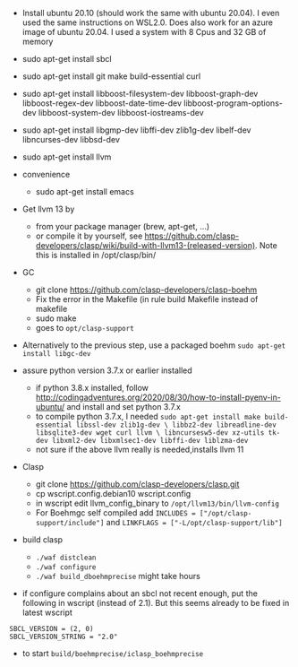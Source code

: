 * Install ubuntu 20.10 (should work the same with ubuntu 20.04). I even used the same instructions on WSL2.0. Does also work for an azure image of ubuntu 20.04. I used a system with 8 Cpus and 32 GB of memory
* sudo apt-get install sbcl
* sudo apt-get install git make build-essential curl
* sudo apt-get install libboost-filesystem-dev libboost-graph-dev libboost-regex-dev libboost-date-time-dev libboost-program-options-dev libboost-system-dev libboost-iostreams-dev
* sudo apt-get install libgmp-dev libffi-dev zlib1g-dev libelf-dev libncurses-dev libbsd-dev
* sudo apt-get install llvm
* convenience
  * sudo apt-get install emacs
* Get llvm 13 by
  * from your package manager (brew, apt-get, ...)
  * or compile it by yourself, see https://github.com/clasp-developers/clasp/wiki/build-with-llvm13-(released-version). Note this is installed in /opt/clasp/bin/
* GC
  * git clone https://github.com/clasp-developers/clasp-boehm
  * Fix the error in the Makefile (in rule build Makefile instead of makefile
  * sudo make
  * goes to `opt/clasp-support`
* Alternatively to the previous step, use a packaged boehm `sudo apt-get install libgc-dev`
* assure python version 3.7.x or earlier installed
  * if python 3.8.x installed, follow http://codingadventures.org/2020/08/30/how-to-install-pyenv-in-ubuntu/ and install and set python 3.7.x
  * to compile python 3.7.x, I needed `sudo apt-get install make build-essential libssl-dev zlib1g-dev \
libbz2-dev libreadline-dev libsqlite3-dev wget curl llvm \
libncursesw5-dev xz-utils tk-dev libxml2-dev libxmlsec1-dev libffi-dev liblzma-dev`
  * not sure if the above llvm really is needed,installs llvm 11
* Clasp
  * git clone https://github.com/clasp-developers/clasp.git
  * cp wscript.config.debian10 wscript.config
  * in wscript edit llvm_config_binary to `/opt/llvm13/bin/llvm-config`
  * For Boehmgc self compiled add `INCLUDES = ["/opt/clasp-support/include"]` and `LINKFLAGS = ["-L/opt/clasp-support/lib"]`
* build clasp
   * `./waf distclean`
   * `./waf configure`
   * `./waf build_dboehmprecise` might take hours

* if configure complains about an sbcl not recent enough, put the following in wscript (instead of 2.1). But this seems already to be fixed in latest wscript
````
SBCL_VERSION = (2, 0)
SBCL_VERSION_STRING = "2.0"
````
* to start `build/boehmprecise/iclasp_boehmprecise`